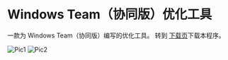 # Windows Team（协同版）优化工具  
一款为 Windows Team（协同版）编写的优化工具。
转到 [下载页](https://github.com/cjhdevact/WinTeamTweak/releases)下载本程序。

![Pic1](https://github.com/cjhdevact/WinTeamTweak/assets/101956507/0d316773-54a3-4640-912d-5c4c29b7cd7a)
![Pic2](https://github.com/cjhdevact/WinTeamTweak/assets/101956507/82589264-fc9e-430f-baa9-6683a813685b)
